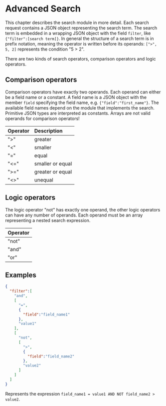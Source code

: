 
# Advanced Search


This chapter describes the search module in more detail. Each search request contains a JSON object representing the search term. The search term is embedded
in a wrapping JSON object with the field `filter`, like `{"filter":[search term]}`. In general the structure of a search
term is in prefix notation, meaning the operator is written before its operands: `[">", 5, 2]` represents the condition
"5 > 2".

There are two kinds of search operators, comparison operators and logic operators.

## Comparison operators

Comparison operators have exactly two operands. Each operand can either be a field name or a constant. A field name is a JSON object
with the member `field` specifying the field name, e.g. `{"field":"first_name"}`. The available field names depend on the module
that implements the search. Primitive JSON types are interpreted as constants. Arrays are not valid operands for comparison operators!

| Operator | Description |
|:---------|:------------|
| ">"      | greater |
| "<" | smaller |
| "=" | equal |
| "<=" | smaller or equal | 
| ">=" | greater or equal |
| "<>" | unequal |


## Logic operators

The logic operator "not" has exactly one operand, the other logic operators can have any number of operands. Each operand must be an
array representing a nested search expression.

| Operator |
|:---------|
| "not"    |
| "and"    |
| "or"     |


## Examples

```json
{
  "filter":[
    "and",
    [
      "=",
      {
        "field":"field_name1"
      },
      "value1"
    ],
    [
      "not",
      [
        ">",
        {
          "field":"field_name2"
        },
        "value2"
      ]
    ]
  ]
}
```

Represents the expression `field_name1 = value1 AND NOT field_name2 > value2`.

